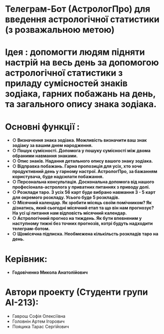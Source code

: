 # Телеграм-Бот (АстрологПро) для введення астрологічної статистики (з розважальною метою)

# Ідея : допомогти людям підняти настрій на весь день за допомогою астрологічної статистики з приладу сумісностей знаків зодіака, гарних побажань на день, та загального опису знака зодіака.
# Основні функції : 
- **○ Визначення знака зодіака. Можливість визначити ваш знак зодіаку за вашим днем народження.**
- **○ Пошук сумісності. Допомога у пошуку сумісності між двома обраними навмання знаками.**
- **○ Опис знаків. Надання детального опису вашого знаку зодіака.**
- **○ Відправка побажань. Гарна пропозиція для усіх, хто хоче продуктивний день у гарному настрої. АстрологПро, за бажанням користувача, буде надсилати побажання.**
- **○ Персональна консультація. Доскональна допомога від нашого професіонала-астролога у приватних питаннях з приводу долі.**
- **○ Розклади таро. З усіх 56 карт буде вибрано навмання 3 - 5 карт для окремого розкладу. Усього буде 5 розкладів.**
- **○ Місячний календар. Як зробити місяць своїм помічником? Як дізнатись, який сьогодні місячний етап та що він нам прогнозує? На усі ці питання нам відповість місячний календар.**
- **○ Астрологічний прогноз на тиждень. Як бути впевненим у наступному тижні без точних прогнозів, котрі будуть надходити телеграм-ботом.**
- **○ Щомісячна підписка. Необмежена кількільсть розкладів таро на день.**
# Керівник:
- **Годовіченко Микола Анатолійович**
# Автори проекту (Студенти групи АІ-213):
- Гаврош Софія Олексіївна
- Головнін Артем Ігорович
- Пояцика Тарас Сергійович
